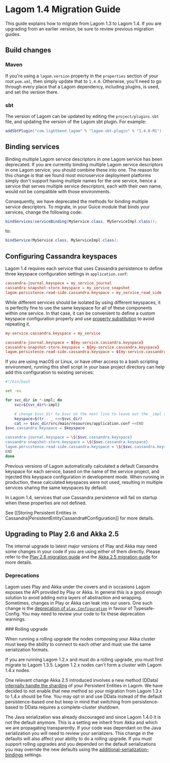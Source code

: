# Lagom 1.4 Migration Guide

This guide explains how to migrate from Lagom 1.3 to Lagom 1.4. If you are upgrading from an earlier version, be sure to review previous migration guides.

## Build changes

### Maven

If you're using a `lagom.version` property in the `properties` section of your root `pom.xml`, then simply update that to `1.4.0`. Otherwise, you'll need to go through every place that a Lagom dependency, including plugins, is used, and set the version there.

### sbt

The version of Lagom can be updated by editing the `project/plugins.sbt` file, and updating the version of the Lagom sbt plugin. For example:

```scala
addSbtPlugin("com.lightbend.lagom" % "lagom-sbt-plugin" % "1.4.0-M1")
```

## Binding services

Binding multiple Lagom service descriptors in one Lagom service has been deprecated. If you are currently binding multiple Lagom service descriptors in one Lagom service, you should combine these into one. The reason for this change is that we found most microservice deployment platforms simply don't support having multiple names for the one service, hence a service that serves multiple service descriptors, each with their own name, would not be compatible with those environments.

Consequently, we have deprecated the methods for binding multiple service descriptors. To migrate, in your Guice module that binds your services, change the following code:

```java
bindServices(serviceBinding(MyService.class, MyServiceImpl.class));
```

to:

```java
bindService(MyService.class, MyServiceImpl.class);
```

## Configuring Cassandra keyspaces

Lagom 1.4 requires each service that uses Cassandra persistence to define three keyspace configuration settings in `application.conf`:

```conf
cassandra-journal.keyspace = my_service_journal
cassandra-snapshot-store.keyspace = my_service_snapshot
lagom.persistence.read-side.cassandra.keyspace = my_service_read_side
```

While different services should be isolated by using different keyspaces, it is perfectly fine to use the same keyspace for all of these components within one service. In that case, it can be convenient to define a custom keyspace configuration property and use [property substitution](https://github.com/typesafehub/config#factor-out-common-values) to avoid repeating it.

```conf
my-service.cassandra.keyspace = my_service

cassandra-journal.keyspace = ${my-service.cassandra.keyspace}
cassandra-snapshot-store.keyspace = ${my-service.cassandra.keyspace}
lagom.persistence.read-side.cassandra.keyspace = ${my-service.cassandra.keyspace}
```

If you are using macOS or Linux, or have other access to a bash scripting environment, running this shell script in your base project directory can help add this configuration to existing services:

```bash
#!/bin/bash

set -eu

for svc_dir in *-impl; do
    svc=${svc_dir%-impl}

    # change $svc_dir to $svc on the next line to leave out the _impl suffix
    keyspace=$(tr - _ <<<$svc_dir)
    cat >> $svc_dir/src/main/resources/application.conf <<END
$svc.cassandra.keyspace = $keyspace

cassandra-journal.keyspace = \${$svc.cassandra.keyspace}
cassandra-snapshot-store.keyspace = \${$svc.cassandra.keyspace}
lagom.persistence.read-side.cassandra.keyspace = \${$svc.cassandra.keyspace}
END
done
```

Previous versions of Lagom automatically calculated a default Cassandra keyspace for each service, based on the name of the service project, and injected this keyspace configuration in development mode. When running in production, these calculated keyspaces were not used, resulting in multiple services sharing the same keyspaces by default.

In Lagom 1.4, services that use Cassandra persistence will fail on startup when these properties are not defined.

See [[Storing Persistent Entities in Cassandra|PersistentEntityCassandra#Configuration]] for more details.


## Upgrading to Play 2.6 and Akka 2.5

The internal upgrade to latest major versions of Play and Akka may need some changes in your code if you are using either of them directly. Please refer to the [Play 2.6 migration guide](https://www.playframework.com/documentation/2.6.x/Migration26) and the [Akka 2.5 migration guide](http://doc.akka.io/docs/akka/current/scala/project/migration-guide-2.4.x-2.5.x.html) for more details.

### Deprecations

Lagom uses Play and Akka under the covers and in occasions Lagom exposes the API provided by Play or Akka. In general this is a good enough solution to avoid adding extra layers of abstraction and wrapping. Sometimes, changes in Play or Akka can leak into our users. One such change is the [deprecation of `play.Configuration`](https://www.playframework.com/documentation/2.6.x/JavaConfigMigration26) in favour of Typesafe-Config. You may need to review your code to fix these deprecation warnings.

### Rolling upgrade

When running a rolling upgrade the nodes composing your Akka cluster must keep the ability to connect to each other and must use the same serialization formats.

If you are running Lagom 1.2.x and must do a rolling upgrade, you must first migrate to Lagom  1.3.5. Lagom 1.2.x nodes can't form a cluster with Lagom 1.4.x nodes.

One relevant change Akka 2.5 introduced involves a new method (DData) [internally handle the sharding](http://doc.akka.io/docs/akka/current/java/project/migration-guide-2.4.x-2.5.x.html#cluster-sharding-state-store-mode) of your Persistent Entities in Lagom. We have decided to not enable that new method so your migration from Lagom 1.3.x to 1.4.x should be fine. You may opt in and use DData instead of the default persistence-based one but keep in mind that switching from persistence-based to DData requires a complete-cluster shutdown.

The Java serialization was already discouraged and since Lagom 1.4.0 it is not the default anymore. This is a setting we inherit from Akka and which we are propagating transparently. If your code was dependant on the Java serialization you will need to review your serializers. This change in the defaults will also affect your ability to do a rolling upgrade. If you must support rolling upgrades and you depended on the default serializations you may override the new defaults using the [additional-serialization-bindings](http://doc.akka.io/docs/akka/current/scala/project/migration-guide-2.4.x-2.5.x.html#additional-serialization-bindings) settings.
